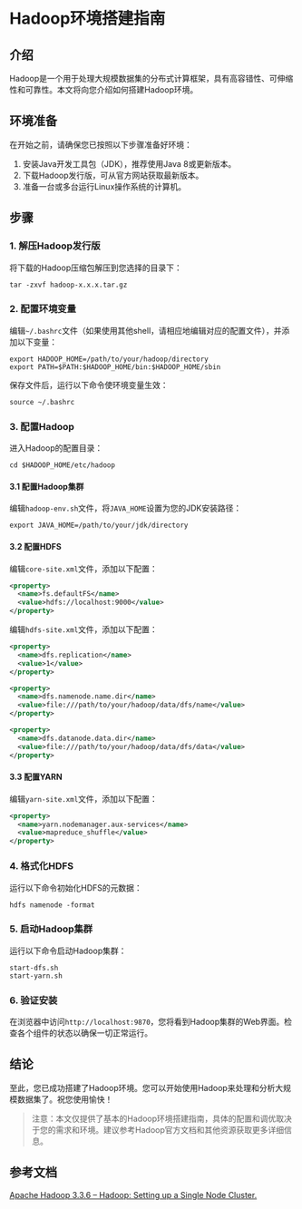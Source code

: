 # Hadoop环境搭建指南

## 介绍

Hadoop是一个用于处理大规模数据集的分布式计算框架，具有高容错性、可伸缩性和可靠性。本文将向您介绍如何搭建Hadoop环境。

## 环境准备

在开始之前，请确保您已按照以下步骤准备好环境：

1. 安装Java开发工具包（JDK），推荐使用Java 8或更新版本。
2. 下载Hadoop发行版，可从官方网站获取最新版本。
3. 准备一台或多台运行Linux操作系统的计算机。

## 步骤

### 1. 解压Hadoop发行版

将下载的Hadoop压缩包解压到您选择的目录下：

```shell
tar -zxvf hadoop-x.x.x.tar.gz
```

### 2. 配置环境变量

编辑`~/.bashrc`文件（如果使用其他shell，请相应地编辑对应的配置文件），并添加以下变量：

```shell
export HADOOP_HOME=/path/to/your/hadoop/directory
export PATH=$PATH:$HADOOP_HOME/bin:$HADOOP_HOME/sbin
```

保存文件后，运行以下命令使环境变量生效：

```shell
source ~/.bashrc
```

### 3. 配置Hadoop

进入Hadoop的配置目录：

```shell
cd $HADOOP_HOME/etc/hadoop
```

#### 3.1 配置Hadoop集群

编辑`hadoop-env.sh`文件，将`JAVA_HOME`设置为您的JDK安装路径：

```shell
export JAVA_HOME=/path/to/your/jdk/directory
```

#### 3.2 配置HDFS

编辑`core-site.xml`文件，添加以下配置：

```xml
<property>
  <name>fs.defaultFS</name>
  <value>hdfs://localhost:9000</value>
</property>
```

编辑`hdfs-site.xml`文件，添加以下配置：

```xml
<property>
  <name>dfs.replication</name>
  <value>1</value>
</property>

<property>
  <name>dfs.namenode.name.dir</name>
  <value>file:///path/to/your/hadoop/data/dfs/name</value>
</property>

<property>
  <name>dfs.datanode.data.dir</name>
  <value>file:///path/to/your/hadoop/data/dfs/data</value>
</property>
```

#### 3.3 配置YARN

编辑`yarn-site.xml`文件，添加以下配置：

```xml
<property>
  <name>yarn.nodemanager.aux-services</name>
  <value>mapreduce_shuffle</value>
</property>
```

### 4. 格式化HDFS

运行以下命令初始化HDFS的元数据：

```shell
hdfs namenode -format
```

### 5. 启动Hadoop集群

运行以下命令启动Hadoop集群：

```shell
start-dfs.sh
start-yarn.sh
```

### 6. 验证安装

在浏览器中访问`http://localhost:9870`，您将看到Hadoop集群的Web界面。检查各个组件的状态以确保一切正常运行。

## 结论

至此，您已成功搭建了Hadoop环境。您可以开始使用Hadoop来处理和分析大规模数据集了。祝您使用愉快！

> 注意：本文仅提供了基本的Hadoop环境搭建指南，具体的配置和调优取决于您的需求和环境。建议参考Hadoop官方文档和其他资源获取更多详细信息。

## 参考文档

[Apache Hadoop 3.3.6 – Hadoop: Setting up a Single Node Cluster.](https://hadoop.apache.org/docs/stable/hadoop-project-dist/hadoop-common/SingleCluster.html#Standalone_Operation)

